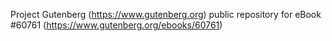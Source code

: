 Project Gutenberg (https://www.gutenberg.org) public repository for eBook #60761 (https://www.gutenberg.org/ebooks/60761)
